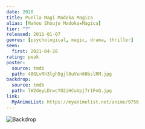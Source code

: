 ```yaml
---
date: 2020
title: Puella Magi Madoka Magica
alias: [Mahou Shoujo Madoka★Magica]
tier: "?"
released: 2011-01-07
genres: [psychological, magic, drama, thriller]
seen:
  first: 2021-04-28
rating: peak
poster:
  source: tmdb
  path: 48GLvRh3lgh5gjl0uVen60bslRM.jpg
backdrop:
  source: tmdb
  path: lW2deyLDrwcYO2iHCuVpj7r1FnQ.jpg
link:
  MyAnimeList: https://myanimelist.net/anime/9756
---
```


![Backdrop](https://image.tmdb.org/t/p/w1280/pAlPAlLWo35WOHNYZ9ekpQVzTSS.jpg "Source: TMDB")
